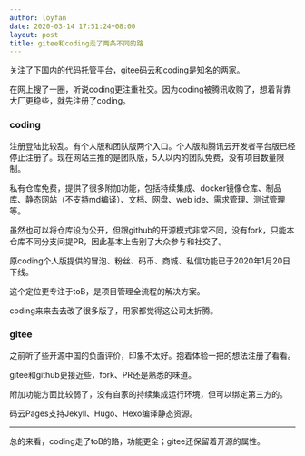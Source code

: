 ```yaml
---
author: loyfan
date: 2020-03-14 17:51:24+08:00
layout: post
title: gitee和coding走了两条不同的路
---
```

关注了下国内的代码托管平台，gitee码云和coding是知名的两家。

在网上搜了一圈，听说coding更注重社交。因为coding被腾讯收购了，想着背靠大厂更稳些，就先注册了coding。

### coding

注册登陆比较乱。有个人版和团队版两个入口。个人版和腾讯云开发者平台版已经停止注册了。现在网站主推的是团队版，5人以内的团队免费，没有项目数量限制。

私有仓库免费，提供了很多附加功能，包括持续集成、docker镜像仓库、制品库、静态网站（不支持md编译）、文档、网盘、web ide、需求管理、测试管理等。

虽然也可以将仓库设为公开，但跟github的开源模式非常不同，没有fork，只能本仓库不同分支间提PR，因此基本上告别了大众参与和社交了。

原coding个人版提供的冒泡、粉丝、码币、商城、私信功能已于2020年1月20日下线。

这个定位更专注于toB，是项目管理全流程的解决方案。

coding来来去去改了很多版了，用家都觉得这公司太折腾。

### gitee

之前听了些开源中国的负面评价，印象不太好。抱着体验一把的想法注册了看看。

gitee和github更接近些，fork、PR还是熟悉的味道。

附加功能方面比较弱了，没有自家的持续集成运行环境，但可以绑定第三方的。

码云Pages支持Jekyll、Hugo、Hexo编译静态资源。

---
总的来看，coding走了toB的路，功能更全；gitee还保留着开源的属性。
